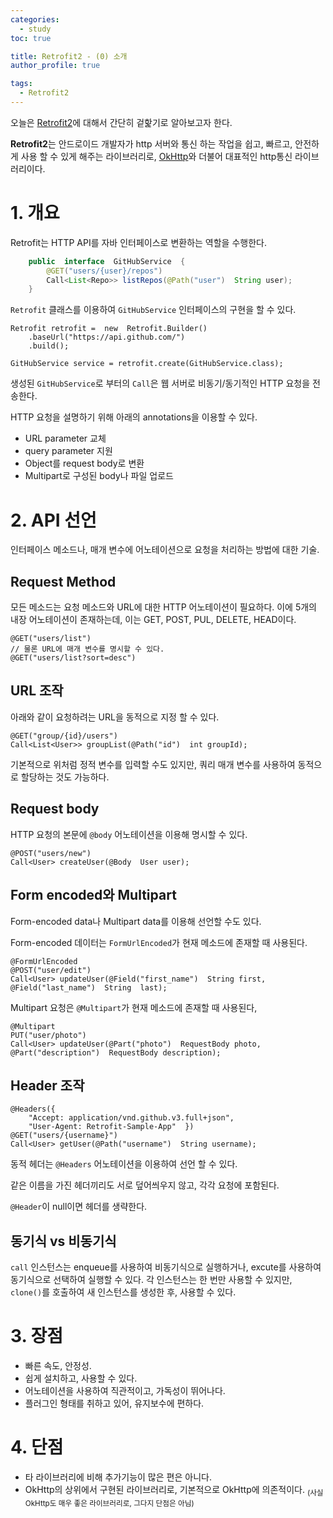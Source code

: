 ```yaml
---
categories: 
  - study
toc: true

title: Retrofit2 - (0) 소개
author_profile: true

tags:
  - Retrofit2
---
```


오늘은 [Retrofit2](https://square.github.io/retrofit/)에 대해서 간단히 겉핥기로 알아보고자 한다.

**Retrofit2**는 안드로이드 개발자가 http 서버와 통신 하는 작업을 쉽고, 빠르고, 안전하게 사용 할 수 있게 해주는 라이브러리로, [OkHttp](https://square.github.io/okhttp/)와 더불어 대표적인 http통신 라이브러리이다.


# 1. 개요
Retrofit는 HTTP API를 자바 인터페이스로 변환하는 역할을 수행한다.

```java
    public  interface  GitHubService  {  
	    @GET("users/{user}/repos")  
	    Call<List<Repo>> listRepos(@Path("user")  String user);  
    }
```

```Retrofit``` 클래스를 이용하여 ```GitHubService``` 인터페이스의 구현을 할 수 있다.

    Retrofit retrofit =  new  Retrofit.Builder()  
	    .baseUrl("https://api.github.com/")  
	    .build();
	    
	GitHubService service = retrofit.create(GitHubService.class);

생성된 ```GitHubService```로 부터의 ```Call```은 웹 서버로 비동기/동기적인 HTTP 요청을 전송한다.

HTTP 요청을 설명하기 위해 아래의 annotations을 이용할 수 있다.
+ URL parameter 교체
+ query parameter 지원
+ Object를 request body로 변환
+ Multipart로 구성된 body나 파일 업로드

# 2. API 선언
인터페이스 메소드나, 매개 변수에 어노테이션으로 요청을 처리하는 방법에 대한 기술.

## Request Method
모든 메소드는 요청 메소드와 URL에 대한 HTTP 어노테이션이 필요하다.
이에 5개의 내장 어노테이션이 존재하는데, 이는 GET, POST, PUL, DELETE, HEAD이다.

    @GET("users/list")
    // 물론 URL에 매개 변수를 명시할 수 있다.
    @GET("users/list?sort=desc")

## URL 조작
아래와 같이 요청하려는 URL을 동적으로 지정 할 수 있다.

    @GET("group/{id}/users")
    Call<List<User>> groupList(@Path("id")  int groupId);

기본적으로 위처럼 정적 변수를 입력할 수도 있지만, 쿼리 매개 변수를 사용하여 동적으로 할당하는 것도 가능하다. 

## Request body
HTTP 요청의 본문에 ```@body``` 어노테이션을 이용해 명시할 수 있다.

    @POST("users/new")
    Call<User> createUser(@Body  User user);

## Form encoded와 Multipart
Form-encoded data나 Multipart data를 이용해 선언할 수도 있다.

Form-encoded 데이터는 ```FormUrlEncoded```가 현재 메소드에 존재할 때 사용된다.

    @FormUrlEncoded
    @POST("user/edit")
    Call<User> updateUser(@Field("first_name")  String first,  @Field("last_name")  String  last);

Multipart 요청은 ```@Multipart```가 현재 메소드에 존재할 때 사용된다,

    @Multipart 
    PUT("user/photo")  
    Call<User> updateUser(@Part("photo")  RequestBody photo,  @Part("description")  RequestBody description);

## Header 조작

    @Headers({  
	    "Accept: application/vnd.github.v3.full+json",  
	    "User-Agent: Retrofit-Sample-App"  })  
	@GET("users/{username}")
	Call<User> getUser(@Path("username")  String username);

동적 헤더는 ```@Headers``` 어노테이션을 이용하여 선언 할 수 있다.

같은 이름을 가진 헤더끼리도 서로 덮어씌우지 않고, 각각 요청에 포함된다.

```@Header```이 null이면 헤더를 생략한다.



## 동기식 vs 비동기식

```call``` 인스턴스는 enqueue를 사용하여 비동기식으로 실행하거나, excute를 사용하여 동기식으로 선택하여 실행할 수 있다.
각 인스턴스는 한 번만 사용할 수 있지만, ```clone()```를 호출하여 새 인스턴스를 생성한 후, 사용할 수 있다.


# 3. 장점

* 빠른 속도, 안정성.
* 쉽게 설치하고, 사용할 수 있다.
* 어노테이션을 사용하여 직관적이고, 가독성이 뛰어나다.
* 플러그인 형태를 취하고 있어, 유지보수에 편하다.


# 4. 단점
* 타 라이브러리에 비해 추가기능이 많은 편은 아니다.
* OkHttp의 상위에서 구현된 라이브러리로, 기본적으로 OkHttp에 의존적이다. <sub>(사실 OkHttp도 매우 좋은 라이브러리로, 그다지 단점은 아님)</sub>
